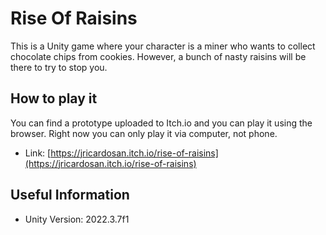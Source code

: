 # Rise Of Raisins

This is a Unity game where your character is a miner who wants to collect chocolate chips from cookies. However, a bunch of nasty raisins will be there to try to stop you.

## How to play it

You can find a prototype uploaded to Itch.io and you can play it using the browser. Right now you can only play it via computer, not phone.

- Link: [https://jricardosan.itch.io/rise-of-raisins](https://jricardosan.itch.io/rise-of-raisins)

## Useful Information

- Unity Version: 2022.3.7f1
